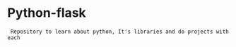 # Python-flask
     Repository to learn about python, It's libraries and do projects with each
     
